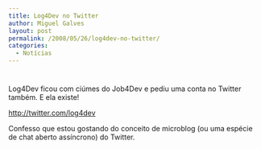 ```yaml
---
title: Log4Dev no Twitter
author: Miguel Galves
layout: post
permalink: /2008/05/26/log4dev-no-twitter/
categories:
  - Notícias
---
```

# 

Log4Dev ficou com ciúmes do Job4Dev e pediu uma conta no Twitter também. E ela existe!

[http://twitter.com/log4dev ][1]

 [1]: http://twitter.com/log4dev

Confesso que estou gostando do conceito de microblog (ou uma espécie de chat aberto assíncrono) do Twitter.